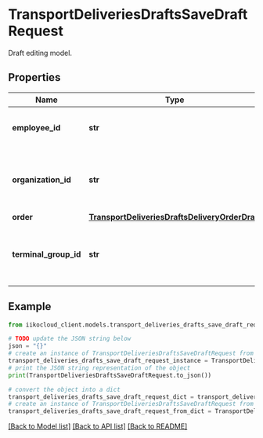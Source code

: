 # TransportDeliveriesDraftsSaveDraftRequest

Draft editing model.

## Properties

Name | Type | Description | Notes
------------ | ------------- | ------------- | -------------
**employee_id** | **str** | ID of the employee who wants to update order draft. | 
**organization_id** | **str** | Organization ID of the new order.                Can be obtained by &#x60;/organizations&#x60; operation. | 
**order** | [**TransportDeliveriesDraftsDeliveryOrderDraft**](TransportDeliveriesDraftsDeliveryOrderDraft.md) | Order item. | 
**terminal_group_id** | **str** | Front group ID the order must be sent to.                Can be obtained by &#x60;/terminal_groups&#x60; operation. | [optional] 

## Example

```python
from iikocloud_client.models.transport_deliveries_drafts_save_draft_request import TransportDeliveriesDraftsSaveDraftRequest

# TODO update the JSON string below
json = "{}"
# create an instance of TransportDeliveriesDraftsSaveDraftRequest from a JSON string
transport_deliveries_drafts_save_draft_request_instance = TransportDeliveriesDraftsSaveDraftRequest.from_json(json)
# print the JSON string representation of the object
print(TransportDeliveriesDraftsSaveDraftRequest.to_json())

# convert the object into a dict
transport_deliveries_drafts_save_draft_request_dict = transport_deliveries_drafts_save_draft_request_instance.to_dict()
# create an instance of TransportDeliveriesDraftsSaveDraftRequest from a dict
transport_deliveries_drafts_save_draft_request_from_dict = TransportDeliveriesDraftsSaveDraftRequest.from_dict(transport_deliveries_drafts_save_draft_request_dict)
```
[[Back to Model list]](../README.md#documentation-for-models) [[Back to API list]](../README.md#documentation-for-api-endpoints) [[Back to README]](../README.md)


